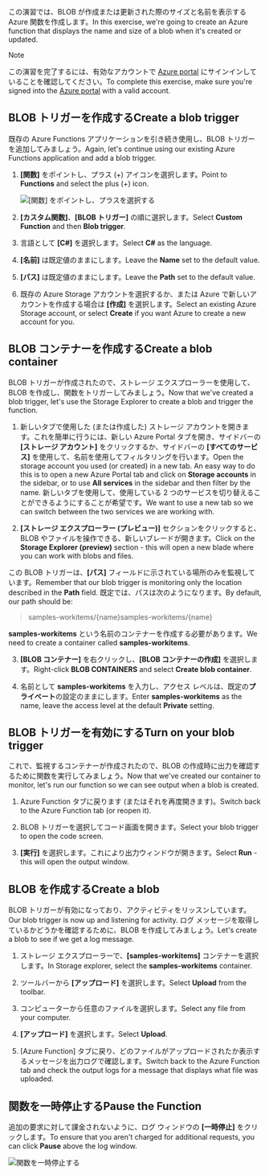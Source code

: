 <span data-ttu-id="94164-101">この演習では、BLOB が作成または更新された際のサイズと名前を表示する Azure 関数を作成します。</span><span class="sxs-lookup"><span data-stu-id="94164-101">In this exercise, we're going to create an Azure function that displays the name and size of a blob when it's created or updated.</span></span> 

> [!NOTE]
> <span data-ttu-id="94164-102">この演習を完了するには、有効なアカウントで [Azure portal](https://portal.azure.com?azure-portal=true) にサインインしていることを確認してください。</span><span class="sxs-lookup"><span data-stu-id="94164-102">To complete this exercise, make sure you're signed into the [Azure portal](https://portal.azure.com?azure-portal=true) with a valid account.</span></span>

## <a name="create-a-blob-trigger"></a><span data-ttu-id="94164-103">BLOB トリガーを作成する</span><span class="sxs-lookup"><span data-stu-id="94164-103">Create a blob trigger</span></span>

<span data-ttu-id="94164-104">既存の Azure Functions アプリケーションを引き続き使用し、BLOB トリガーを追加してみましょう。</span><span class="sxs-lookup"><span data-stu-id="94164-104">Again, let's continue using our existing Azure Functions application and add a blob trigger.</span></span>

1. <span data-ttu-id="94164-105">**[関数]** をポイントし、プラス (+) アイコンを選択します。</span><span class="sxs-lookup"><span data-stu-id="94164-105">Point to **Functions** and select the plus (+) icon.</span></span>

    ![[関数] をポイントし、プラスを選択する](../media-drafts/4-hover-function.png)

2. <span data-ttu-id="94164-107">**[カスタム関数]**、**[BLOB トリガー]** の順に選択します。</span><span class="sxs-lookup"><span data-stu-id="94164-107">Select **Custom Function** and then **Blob trigger**.</span></span>

3. <span data-ttu-id="94164-108">言語として **[C#]** を選択します。</span><span class="sxs-lookup"><span data-stu-id="94164-108">Select **C#** as the language.</span></span> 

4. <span data-ttu-id="94164-109">**[名前]** は既定値のままにします。</span><span class="sxs-lookup"><span data-stu-id="94164-109">Leave the **Name** set to the default value.</span></span>

5. <span data-ttu-id="94164-110">**[パス]** は既定値のままにします。</span><span class="sxs-lookup"><span data-stu-id="94164-110">Leave the **Path** set to the default value.</span></span>

6. <span data-ttu-id="94164-111">既存の Azure Storage アカウントを選択するか、または Azure で新しいアカウントを作成する場合は **[作成]** を選択します。</span><span class="sxs-lookup"><span data-stu-id="94164-111">Select an existing Azure Storage account, or select **Create** if you want Azure to create a new account for you.</span></span>

## <a name="create-a-blob-container"></a><span data-ttu-id="94164-112">BLOB コンテナーを作成する</span><span class="sxs-lookup"><span data-stu-id="94164-112">Create a blob container</span></span>

<span data-ttu-id="94164-113">BLOB トリガーが作成されたので、ストレージ エクスプローラーを使用して、BLOB を作成し、関数をトリガーしてみましょう。</span><span class="sxs-lookup"><span data-stu-id="94164-113">Now that we've created a blob trigger, let's use the Storage Explorer to create a blob and trigger the function.</span></span>

1. <span data-ttu-id="94164-114">新しいタブで使用した (または作成した) ストレージ アカウントを開きます。これを簡単に行うには、新しい Azure Portal タブを開き、サイドバーの **[ストレージ アカウント]** をクリックするか、サイドバーの **[すべてのサービス]** を使用して、名前を使用してフィルタリングを行います。</span><span class="sxs-lookup"><span data-stu-id="94164-114">Open the storage account you used (or created) in a new tab. An easy way to do this is to open a new Azure Portal tab and click on **Storage accounts** in the sidebar, or to use **All services** in the sidebar and then filter by the name.</span></span> <span data-ttu-id="94164-115">新しいタブを使用して、使用している 2 つのサービスを切り替えることができるようにすることが希望です。</span><span class="sxs-lookup"><span data-stu-id="94164-115">We want to use a new tab so we can switch between the two services we are working with.</span></span>

2. <span data-ttu-id="94164-116">**[ストレージ エクスプローラー (プレビュー)]** セクションをクリックすると、BLOB やファイルを操作できる、新しいブレードが開きます。</span><span class="sxs-lookup"><span data-stu-id="94164-116">Click on the **Storage Explorer (preview)** section - this will open a new blade where you can work with blobs and files.</span></span>

<span data-ttu-id="94164-117">この BLOB トリガーは、**[パス]**  フィールドに示されている場所のみを監視しています。</span><span class="sxs-lookup"><span data-stu-id="94164-117">Remember that our blob trigger is monitoring only the location described in the **Path** field.</span></span> <span data-ttu-id="94164-118">既定では、パスは次のようになります。</span><span class="sxs-lookup"><span data-stu-id="94164-118">By default, our path should be:</span></span>

> <span data-ttu-id="94164-119">samples-workitems/{name}</span><span class="sxs-lookup"><span data-stu-id="94164-119">samples-workitems/{name}</span></span>

<span data-ttu-id="94164-120">**samples-workitems** という名前のコンテナーを作成する必要があります。</span><span class="sxs-lookup"><span data-stu-id="94164-120">We need to create a container called **samples-workitems**.</span></span>

3. <span data-ttu-id="94164-121">**[BLOB コンテナー]** を右クリックし、**[BLOB コンテナーの作成]** を選択します。</span><span class="sxs-lookup"><span data-stu-id="94164-121">Right-click **BLOB CONTAINERS** and select **Create blob container**.</span></span>

4. <span data-ttu-id="94164-122">名前として **samples-workitems** を入力し、アクセス レベルは、既定の**プライベート**の設定のままにします。</span><span class="sxs-lookup"><span data-stu-id="94164-122">Enter **samples-workitems** as the name, leave the access level at the default **Private** setting.</span></span>

## <a name="turn-on-your-blob-trigger"></a><span data-ttu-id="94164-123">BLOB トリガーを有効にする</span><span class="sxs-lookup"><span data-stu-id="94164-123">Turn on your blob trigger</span></span>

<span data-ttu-id="94164-124">これで、監視するコンテナーが作成されたので、BLOB の作成時に出力を確認するために関数を実行してみましょう。</span><span class="sxs-lookup"><span data-stu-id="94164-124">Now that we've created our container to monitor, let's run our function so we can see output when a blob is created.</span></span>

1. <span data-ttu-id="94164-125">Azure Function タブに戻ります (またはそれを再度開きます)。</span><span class="sxs-lookup"><span data-stu-id="94164-125">Switch back to the Azure Function tab (or reopen it).</span></span>

2. <span data-ttu-id="94164-126">BLOB トリガーを選択してコード画面を開きます。</span><span class="sxs-lookup"><span data-stu-id="94164-126">Select your blob trigger to open the code screen.</span></span>

3. <span data-ttu-id="94164-127">**[実行]** を選択します。これにより出力ウィンドウが開きます。</span><span class="sxs-lookup"><span data-stu-id="94164-127">Select **Run** - this will open the output window.</span></span>

## <a name="create-a-blob"></a><span data-ttu-id="94164-128">BLOB を作成する</span><span class="sxs-lookup"><span data-stu-id="94164-128">Create a blob</span></span>

<span data-ttu-id="94164-129">BLOB トリガーが有効になっており、アクティビティをリッスンしています。</span><span class="sxs-lookup"><span data-stu-id="94164-129">Our blob trigger is now up and listening for activity.</span></span> <span data-ttu-id="94164-130">ログ メッセージを取得しているかどうかを確認するために、BLOB を作成してみましょう。</span><span class="sxs-lookup"><span data-stu-id="94164-130">Let's create a blob to see if we get a log message.</span></span>

1. <span data-ttu-id="94164-131">ストレージ エクスプローラーで、**[samples-workitems]** コンテナーを選択します。</span><span class="sxs-lookup"><span data-stu-id="94164-131">In Storage explorer, select the **samples-workitems** container.</span></span>

2. <span data-ttu-id="94164-132">ツールバーから **[アップロード]** を選択します。</span><span class="sxs-lookup"><span data-stu-id="94164-132">Select **Upload** from the toolbar.</span></span>

3. <span data-ttu-id="94164-133">コンピューターから任意のファイルを選択します。</span><span class="sxs-lookup"><span data-stu-id="94164-133">Select any file from your computer.</span></span>

4. <span data-ttu-id="94164-134">**[アップロード]** を選択します。</span><span class="sxs-lookup"><span data-stu-id="94164-134">Select **Upload**.</span></span>

5. <span data-ttu-id="94164-135">[Azure Function] タブに戻り、どのファイルがアップロードされたか表示するメッセージを出力ログで確認します。</span><span class="sxs-lookup"><span data-stu-id="94164-135">Switch back to the Azure Function tab and check the output logs for a message that displays what file was uploaded.</span></span>

## <a name="pause-the-function"></a><span data-ttu-id="94164-136">関数を一時停止する</span><span class="sxs-lookup"><span data-stu-id="94164-136">Pause the Function</span></span>

<span data-ttu-id="94164-137">追加の要求に対して課金されないように、ログ ウィンドウの **[一時停止]** をクリックします。</span><span class="sxs-lookup"><span data-stu-id="94164-137">To ensure that you aren't charged for additional requests, you can click **Pause** above the log window.</span></span>

![関数を一時停止する](../media-drafts/4-pause-timer.png)


